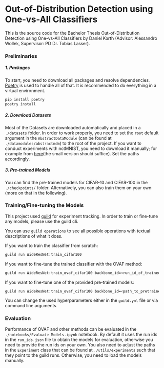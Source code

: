 # Out-of-Distribution Detection using One-vs-All Classifiers

This is the source code for the Bachelor Thesis Out-of-Distribution Detection using One-vs-All Classifiers by Daniel Korth (Advisor: Alessandro Wollek, Supervisor: PD Dr. Tobias Lasser).

### Preliminaries
##### 1. Packages
To start, you need to download all packages and resolve dependencies. [Poetry](https://python-poetry.org/) is used to handle all of that.
It is recommended to do everything in a virtual environment.
```bash
pip install poetry
poetry install
```

##### 2. Download Datasets
Most of the Datasets are downloaded automatically and placed in a `./datasets` folder. In order to work properly, you need to set the `root` default argument in the `AbstractDataModule` (can be found at `./datamodules/abstractmdm`) to the root of the project. 
If you want to conduct experiments with notMNIST, you need to download it manually; for example from [here](https://www.kaggle.com/datasets/jwjohnson314/notmnist)(the small version should suffice). Set the paths accordingly.

##### 3. Pre-trained Models
You can find the pre-trained models for CIFAR-10 and CIFAR-100 in the `./checkpoints/` folder. 
Alternatively, you can also train them on your own (more on that in the following).

### Training/Fine-tuning the Models
This project used [guild](https://guild.ai/) for experiment tracking. In order to train or fine-tune any models, please use the guild cli.

You can use `guild operations` to see all possible operations with textual descriptions of what it does.

If you want to train the classifier from scratch:
```bash
guild run WideResNet:train_cifar100
```

If you want to fine-tune the trained classifier with the OVAF method:
```bash
guild run WideResNet:train_ovaf_cifar100 backbone_id=<run_id_of_trained_model>
```

If you want to fine-tune one of the provided pre-trained models:
```bash
guild run WideResNet:train_ovaf_cifar100 backbone_id=<path_to_pretrained_model>
```

You can change the used hyperparameters either in the `guild.yml` file or via command line arguments.

### Evaluation
Performance of OVAF and other methods can be evaluated in the `./notebooks/Evaluate Models.ipynb` notebook. 
By default it uses the run ids in the `run_ids.json` file to obtain the models for evaluation, otherwise you need to provide the run ids on your own. 
You also need to adjust the paths in the `Experiment` class that can be found at `./utils/experiments` such that they point to the guild runs.
Otherwise, you need to load the models manually.